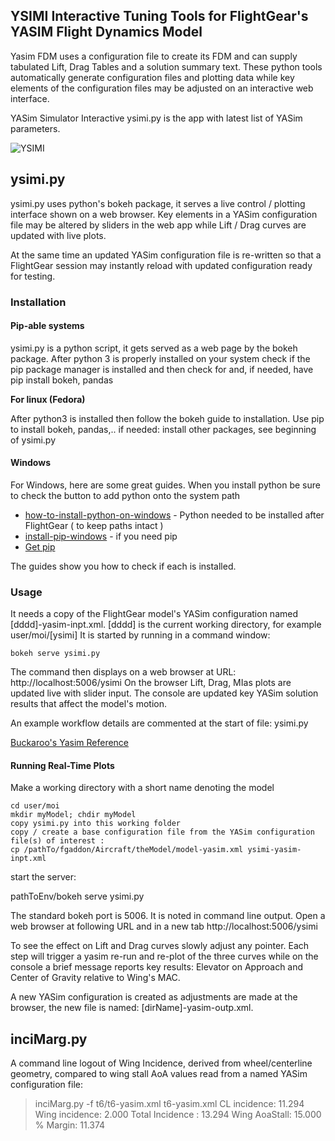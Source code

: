 ## YSIMI  Interactive Tuning Tools for FlightGear's YASIM Flight Dynamics Model

Yasim FDM uses a configuration file to create its FDM and can supply tabulated Lift, Drag Tables and a solution summary text. These python tools automatically
generate configuration files and plotting data while key elements of the configuration files may be adjusted on an interactive web interface.

YASim Simulator Interactive  ysimi.py is the app with latest list of YASim parameters.

![YSIMI](ysimi-scrn.png)

## ysimi.py

ysimi.py uses python's bokeh package, it serves a live control / plotting interface shown on a web browser.  Key elements in a YASim configuration file may be altered by sliders in the web app while Lift / Drag curves are updated with live plots.

At the same time an updated YASim configuration file is re-written so that a FlightGear session  may instantly reload with updated configuration ready for testing.

### Installation

#### Pip-able systems

ysimi.py is a python script, it gets served as a web page by the bokeh package. After python 3 is properly installed on your system check if the pip package manager is installed and then check for and, if needed, have pip install bokeh, pandas

**For linux (Fedora)**

After  python3 is installed then follow the bokeh guide to installation. Use pip to install bokeh, pandas,.. if needed: install other packages, see beginning of ysimi.py    


#### Windows

For Windows, here are some great guides.
When you install python be sure to check the button to add python onto the system path

  * [how-to-install-python-on-windows](https://www.liquidweb.com/kb/how-to-install-python-on-windows/) -  Python needed to be installed after FlightGear ( to keep paths intact )
  * [install-pip-windows](https://www.liquidweb.com/kb/install-pip-windows/) - if you need pip
  * [Get pip](https://bootstrap.pypa.io/get-pip.py)

The guides show you how to check if each is installed.


### Usage

It needs a copy of the FlightGear model's YASim configuration named [dddd]-yasim-inpt.xml.  [dddd] is the current working directory, for example user/moi/[ysimi]
It is started by running in a command window:

    bokeh serve ysimi.py

The command then displays on a web browser at URL:  http://localhost:5006/ysimi
On the browser Lift, Drag, MIas plots are updated live with slider input. The console are updated key YASim solution results that affect the model's motion.     

An example workflow details are commented at the start of file: ysimi.py

[Buckaroo's Yasim Reference](https://buckarooshangar.com/flightgear/yasimtut.html)

#### Running Real-Time Plots

Make a working directory with a short name denoting the model

    cd user/moi
    mkdir myModel; chdir myModel
    copy ysimi.py into this working folder
    copy / create a base configuration file from the YASim configuration file(s) of interest :
    cp /pathTo/fgaddon/Aircraft/theModel/model-yasim.xml ysimi-yasim-inpt.xml

start the server:

  pathToEnv/bokeh serve ysimi.py

The standard bokeh port is 5006. It is noted in command line output. Open a web browser at following URL and in a new tab http://localhost:5006/ysimi

To see the effect on Lift and Drag curves slowly adjust any pointer. Each step will trigger a yasim re-run and re-plot of the three curves while on the console a brief message
reports key results: Elevator on Approach  and  Center of Gravity relative to Wing's MAC.

A new YASim configuration is created as adjustments are made at the browser,  the new file is named: [dirName]-yasim-outp.xml.   

## inciMarg.py

A command line logout of Wing Incidence, derived from wheel/centerline geometry, compared to wing stall AoA values read from a named YASim configuration file:

> inciMarg.py -f t6/t6-yasim.xml
 t6-yasim.xml   CL incidence: 11.294  Wing incidence: 2.000  Total Incidence : 13.294    Wing AoaStall: 15.000   % Margin: 11.374
